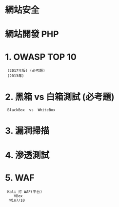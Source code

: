 # 網站安全



# 網站開發   PHP



# 1. OWASP TOP 10
     (2017年版) (必考題)
     (2013年)
  
  
  
# 2. 黑箱 vs 白箱測試 (必考題)
     BlackBox  vs  WhiteBox
     
     
     
# 3. 漏洞掃描



# 4. 滲透測試



# 5. WAF
     Kali 打 WAF(平台)
        VBox
      Win7/10
      
      
      
